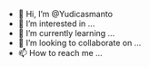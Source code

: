 - 👋 Hi, I’m @Yudicasmanto
- 👀 I’m interested in ...
- 🌱 I’m currently learning ...
- 💞️ I’m looking to collaborate on ...
- 📫 How to reach me ...

<!---
Yudicasmanto/Yudicasmanto is a ✨ special ✨ repository because its `README.md` (this file) appears on your GitHub profile.
You can click the Preview link to take a look at your changes.
--->
